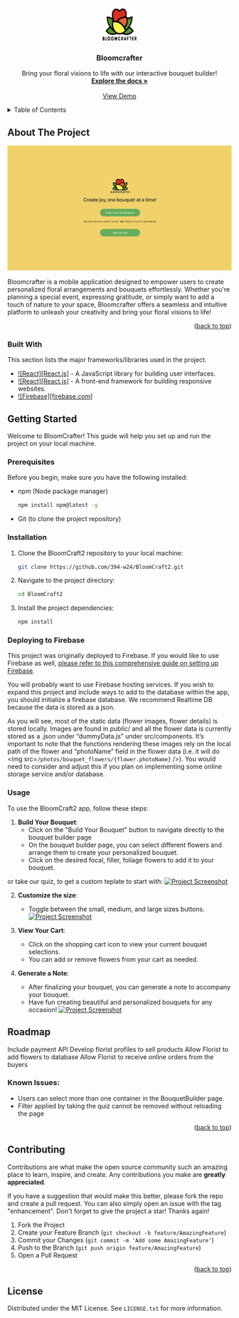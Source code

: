 <!-- Improved compatibility of back to top link: See: https://github.com/othneildrew/Best-README-Template/pull/73 -->
<a name="readme-top"></a>
<!--
*** Thanks for checking out the Best-README-Template. If you have a suggestion
*** that would make this better, please fork the repo and create a pull request
*** or simply open an issue with the tag "enhancement".
*** Don't forget to give the project a star!
*** Thanks again! Now go create something AMAZING! :D
-->



<!-- PROJECT SHIELDS -->
<!--
*** I'm using markdown "reference style" links for readability.
*** Reference links are enclosed in brackets [ ] instead of parentheses ( ).
*** See the bottom of this document for the declaration of the reference variables
*** for contributors-url, forks-url, etc. This is an optional, concise syntax you may use.
*** https://www.markdownguide.org/basic-syntax/#reference-style-links



<!-- PROJECT LOGO -->
<br />
<div align="center">
    <a href="https://github.com/394-w24/BloomCraft2/blob/main/public/icons/logo.png">
    <img src="public/icons/logo.png" alt="Logo" width="80" height="80">
  </a>
  <h3 align="center">Bloomcrafter</h3>

  <p align="center">
    Bring your floral visions to life with our interactive bouquet builder!
    <br />
    <a href="https://github.com/394-w24/BloomCraft2"><strong>Explore the docs »</strong></a>
    <br />
    <br />
    <a href="https://github.com/394-w24/BloomCraft2">View Demo</a>
    </p>
</div>



<!-- TABLE OF CONTENTS -->
<details>
  <summary>Table of Contents</summary>
  <ol>
    <li>
      <a href="#about-the-project">About The Project</a>
      <ul>
        <li><a href="#built-with">Built With</a></li>
      </ul>
    </li>
    <li>
      <a href="#getting-started">Getting Started</a>
      <ul>
        <li><a href="#prerequisites">Prerequisites</a></li>
        <li><a href="#installation">Installation</a></li>
      </ul>
    </li>
    <li><a href="#roadmap">Roadmap</a></li>
    <li><a href="#contributing">Contributing</a></li>
    <li><a href="#license">License</a></li>
    <li><a href="#contact">Contact</a></li>
    <li><a href="#acknowledgments">Acknowledgments</a></li>
  </ol>
</details>



<!-- ABOUT THE PROJECT -->
## About The Project

[![Project Screenshot](screenshot.png)](https://github.com/394-w24/BloomCraft2/blob/main/screenshot.png)

Bloomcrafter is a mobile application designed to empower users to create personalized floral arrangements and bouquets effortlessly. Whether you're planning a special event, expressing gratitude, or simply want to add a touch of nature to your space, Bloomcrafter offers a seamless and intuitive platform to unleash your creativity and bring your floral visions to life!

<p align="right">(<a href="#readme-top">back to top</a>)</p>


### Built With
This section lists the major frameworks/libraries used in the project.

* [![React][React.js]](https://reactjs.org/) - A JavaScript library for building user interfaces.
* [![React][React.js]](https://getbootstrap.com/) - A front-end framework for building responsive websites.
* [![Firebase][firebase.com]](https://firebase.google.com)


<!-- GETTING STARTED -->
## Getting Started

Welcome to BloomCrafter! This guide will help you set up and run the project on your local machine.

### Prerequisites

Before you begin, make sure you have the following installed:

- npm (Node package manager)
  ```sh
  npm install npm@latest -g
  ```
- Git (to clone the project repository)

### Installation

1. Clone the BloomCraft2 repository to your local machine:
   ```sh
   git clone https://github.com/394-w24/BloomCraft2.git

2. Navigate to the project directory:
   ```sh
   cd BloomCraft2
3. Install the project dependencies:
   ```sh
   npm install
   
### Deploying to Firebase
This project was originally deployed to Firebase. If you would like to use Firebase as well, [please refer to this comprehensive guide on setting up Firebase](https://courses.cs.northwestern.edu/394/guides/firebase-notes.php).

You will probably want to use Firebase hosting services. If you wish to expand this project and include ways to add to the database within the app, you should initialize a firebase database. We recommend Realtime DB because the data is stored as a json.

As you will see, most of the static data (flower images, flower details) is stored locally. Images are found in public/ and all the flower data is currently stored as a .json under “dummyData.js” under src/components. It’s important to note that the functions rendering these images rely on the local path of the flower and “photoName” field in the flower data (i.e. it will do <img src=`/photos/bouquet_flowers/{flower.photoName}` />). You would need to consider and adjust this if you plan on implementing some online storage service and/or database.

<!-- USAGE -->
### Usage

To use the BloomCraft2 app, follow these steps:

1. **Build Your Bouquet**:
   - Click on the "Build Your Bouquet" button to navigate directly to the bouquet builder page
   - On the bouquet builder page, you can select different flowers and arrange them to create your personalized bouquet.
   -  Click on the desired focal, filler, foliage flowers to add it to your bouquet.

or take our quiz, to get a custom teplate to start with:
[![Project Screenshot](public/icons/quiz.png)](https://github.com/394-w24/BloomCraft2/blob/main/public/icons/quiz.png)

2. **Customize the size**:
   - Toggle between the small, medium, and large sizes buttons.
[![Project Screenshot](public/icons/focal_filler.png)](https://github.com/394-w24/BloomCraft2/blob/main/public/icons/focal_filler.png)

3. **View Your Cart**:
   - Click on the shopping cart icon to view your current bouquet selections.
   - You can add or remove flowers from your cart as needed.  

4. **Generate a Note**:
   - After finalizing your bouquet, you can generate a note to accompany your bouquet.
   - Have fun creating beautiful and personalized bouquets for any occasion!
   [![Project Screenshot](public/icons/note.png)](https://github.com/394-w24/BloomCraft2/blob/main/public/icons/note.png)

<!-- ROADMAP -->
## Roadmap
Include payment API 
Develop florist profiles to sell products
Allow Florist to add flowers to database
Allow Florist to receive online orders from the buyers

### Known Issues:

- Users can select more than one container in the BouquetBuilder page.
- Filter applied by taking the quiz cannot be removed without reloading the page

<p align="right">(<a href="#readme-top">back to top</a>)</p>


<!-- CONTRIBUTING -->
## Contributing

Contributions are what make the open source community such an amazing place to learn, inspire, and create. Any contributions you make are **greatly appreciated**.

If you have a suggestion that would make this better, please fork the repo and create a pull request. You can also simply open an issue with the tag "enhancement".
Don't forget to give the project a star! Thanks again!

1. Fork the Project
2. Create your Feature Branch (`git checkout -b feature/AmazingFeature`)
3. Commit your Changes (`git commit -m 'Add some AmazingFeature'`)
4. Push to the Branch (`git push origin feature/AmazingFeature`)
5. Open a Pull Request

<p align="right">(<a href="#readme-top">back to top</a>)</p>


<!-- LICENSE -->
## License

Distributed under the MIT License. See `LICENSE.txt` for more information.
